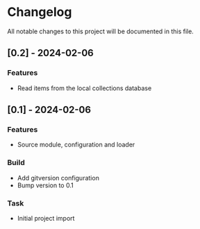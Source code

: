 # Changelog

All notable changes to this project will be documented in this file.

## [0.2] - 2024-02-06

### Features

- Read items from the local collections database

## [0.1] - 2024-02-06

### Features

- Source module, configuration and loader

### Build

- Add gitversion configuration
- Bump version to 0.1

### Task

- Initial project import

<!-- generated by git-cliff -->
